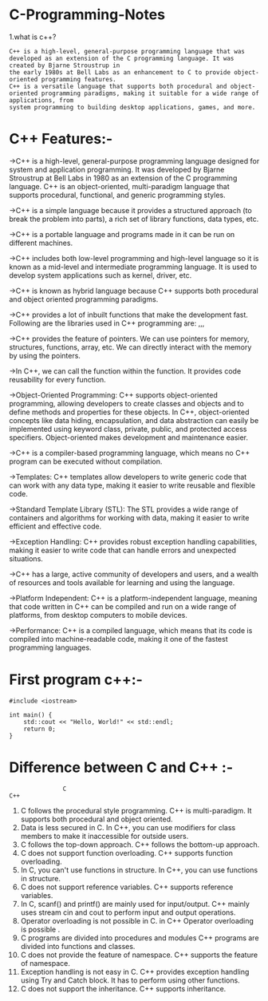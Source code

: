 # C-Programming-Notes
1.what is c++?
    
    C++ is a high-level, general-purpose programming language that was developed as an extension of the C programming language. It was created by Bjarne Stroustrup in 
    the early 1980s at Bell Labs as an enhancement to C to provide object-oriented programming features. 
    C++ is a versatile language that supports both procedural and object-oriented programming paradigms, making it suitable for a wide range of applications, from 
    system programming to building desktop applications, games, and more.

# C++ Features:-

  ->C++ is a high-level, general-purpose programming language designed for system and application programming. It was developed by Bjarne Stroustrup at Bell Labs in 
    1980 as an extension of the C programming language. C++ is an object-oriented, multi-paradigm language that supports procedural, functional, and generic 
    programming styles.

  ->C++ is a simple language because it provides a structured approach (to break the problem into parts), a rich set of library functions, data types, etc.
 
  ->C++ is a portable language and programs made in it can be run on different machines.
  
  ->C++ includes both low-level programming and high-level language so it is known as a mid-level and intermediate programming language. It is used to develop system 
    applications such as kernel, driver, etc.
  
  ->C++ is known as hybrid language because C++ supports both procedural and object oriented programming paradigms.
 
  ->C++ provides a lot of inbuilt functions that make the development fast. Following are the libraries used in C++ programming are:
    <iostream>,<cmath>,<cstdlib>,<fstream> 
  
  ->C++ provides the feature of pointers. We can use pointers for memory, structures, functions, array, etc. We can directly interact with the memory by using the 
    pointers.
  
  ->In C++, we can call the function within the function. It provides code reusability for every function.
  
  ->Object-Oriented Programming: C++ supports object-oriented programming, allowing developers to create classes and objects and to define methods and properties for 
    these objects.
    In C++, object-oriented concepts like data hiding, encapsulation, and data abstraction can easily be implemented using keyword class, private, public, and 
    protected access specifiers. Object-oriented makes development and maintenance easier.
   
   ->C++ is a compiler-based programming language, which means no C++ program can be executed without compilation.

   ->Templates: C++ templates allow developers to write generic code that can work with any data type, making it easier to write reusable and flexible code.

   ->Standard Template Library (STL): The STL provides a wide range of containers and algorithms for working with data, making it easier to write efficient and 
     effective code.

   ->Exception Handling: C++ provides robust exception handling capabilities, making it easier to write code that can handle errors and unexpected situations.

   ->C++ has a large, active community of developers and users, and a wealth of resources and tools available for learning and using the language.

   ->Platform Independent: C++ is a platform-independent language, meaning that code written in C++ can be compiled and run on a wide range of platforms, from desktop 
     computers to mobile devices.

   ->Performance: C++ is a compiled language, which means that its code is compiled into machine-readable code, making it one of the fastest programming languages.
   
# First program c++:-
    #include <iostream>
    
    int main() {
    	std::cout << "Hello, World!" << std::endl;
    	return 0;
    }

# Difference between C and C++ :-

                   C	                                                                  C++
                   
1)	C follows the procedural style programming.      	                C++ is multi-paradigm. It supports both procedural and object oriented.
2)	Data is less secured in C.	                                        In C++, you can use modifiers for class members to make it inaccessible for outside users.
3)	C follows the top-down approach.	                                C++ follows the bottom-up approach.
4)	C does not support function overloading.	                        C++ supports function overloading.
5)	In C, you can't use functions in structure.	                        In C++, you can use functions in structure.
6)	C does not support reference variables.	                                C++ supports reference variables.
7)	In C, scanf() and printf() are mainly used for input/output.	        C++ mainly uses stream cin and cout to perform input and output operations.
8)	Operator overloading is not possible in C.                              in C++ Operator overloading is possible .
9)	C programs are divided into procedures and modules	                C++ programs are divided into functions and classes.
10)	C does not provide the feature of namespace.	                        C++ supports the feature of namespace.
11)	Exception handling is not easy in C.                                    C++ provides exception handling using Try and Catch block.
	It has to perform using other functions.	
13)	C does not support the inheritance.                              	C++ supports inheritance.

  
